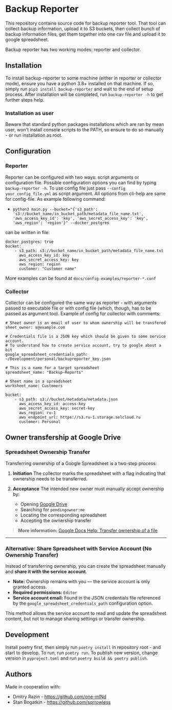# Backup Reporter

This repository contains source code for backup reporter tool. That tool can
collect backup information, upload it to S3 buckets, then collect bunch of
backup information files, get them together into one csv file and upload it to
google spreadsheet.

Backup reporter has two working modes: reporter and collector.

## Installation

To install backup-reporter to some machine (either in reporter or collector
mode), ensure you have a python 3.8+ installed on that machine. If so, simply
run `pip3 install backup-reporter` and wait to the end of setup process. After
installation will be completed, run `backup-reporter -h` to get further steps
help.

### Installation as user

Beware that standard python packages installations which are ran by mean user,
won't install console scripts to the PATH, so ensure to do so manually - or run
installation as root.

## Configuration

### Reporter

Reporter can be configured with two ways: script arguments or configuration
file. Possible configuration options you can find by typing `backup-reporter
-h`. To use config file just pass `--config your_config_file.yml` as script
argument.
All options from cli-help are same for config-file. As example following
command:
- `python3 main.py --bucket="{'s3_path':
  's3://bucket_name/in_bucket_path/metadata_file_name.txt',
  'aws_access_key_id': 'key', 'aws_secret_access_key': 'key', 'aws_region':
  'region'}" --docker_postgres`

can be written in file:
```
docker_postgres: true
bucket:
    - s3_path: s3://bucket_name/in_bucket_path/metadata_file_name.txt
      aws_access_key_id: key
      aws_secret_access_key: key
      aws_region: region
      customer: "Customer name"
```

More examples can be found at `docs/config-examples/reporter-*.conf`

### Collector

Collector can be configured the same way as reporter - with arguments passed to
executable file or with config file (which, though, has to be passed as
argument too). Example of config for collector with comments:

```
# Sheet owner is an email of user to whom ownership will be transfered
sheet_owner: s@example.com

# Credentials file is a JSON key which should be given to some service account.
# To understand how to create service account, try to google about a bit
google_spreadsheet_credentials_path: ~/Development/personal/backupreporter_key.json

# This is a name for a target spreadsheet
spreadsheet_name: "Backup-Reports"

# Sheet name in a spreadsheet
worksheet_name: Customers

bucket:
    - s3_path: s3://bucket/metadata/metadata.json
      aws_access_key_id: access-key
      aws_secret_access_key: secret-key
      aws_region: ru-1
      aws_endpoint_url: https://s3.ru-1.storage.selcloud.ru
      customer: Personal
```

## Owner transfership at Google Drive

### Spreadsheet Ownership Transfer

Transferring ownership of a Google Spreadsheet is a two-step process:

1. **Initiation**
   The collector marks the spreadsheet with a flag indicating that ownership needs to be transferred.

2. **Acceptance**
   The intended new owner must manually accept ownership by:
   - Opening [Google Drive](https://drive.google.com)
   - Searching for `pendingowner:me`
   - Locating the corresponding spreadsheet
   - Accepting the ownership transfer

> **More information:**
> [Google Docs Help: Transfer ownership of a file](https://support.google.com/docs/answer/2494892?hl=en&co=GENIE.Platform%3DDesktop)

---

### Alternative: Share Spreadsheet with Service Account (No Ownership Transfer)

Instead of transferring ownership, you can create the spreadsheet manually and **share it with the service account**.

- **Note:** Ownership remains with you — the service account is only granted access.
- **Required permissions:** `Editor`
- **Service account email:** Found in the JSON credentials file referenced by the
  `google_spreadsheet_credentials_path` configuration option.

This method allows the service account to read and update the spreadsheet content,
but not to manage sharing settings or transfer ownership.

## Development

Install poetry first, then simply run `poetry install` in repository root - and
start to develop. To run, run `poetry run`. To publish new version, change
version in `pyproject.toml` and run `poetry build && poetry publish`.

## Authors

Made in cooperation with:

* Dmitry Razin - https://github.com/one-mINd
* Stan Bogatkin - https://github.com/sorrowless
